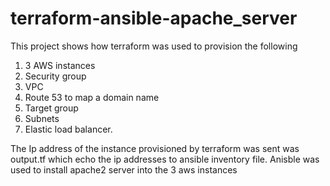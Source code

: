 # terraform-ansible-apache_server
This project shows how terraform was used to provision the following
1. 3 AWS instances
2. Security group
3. VPC
4. Route 53 to map a domain name
5. Target group
6. Subnets
7. Elastic load balancer.

The Ip address of the instance provisioned by terraform was sent was output.tf which echo the ip addresses to ansible inventory file. 
Anisble was used to install apache2 server into the 3 aws instances 
